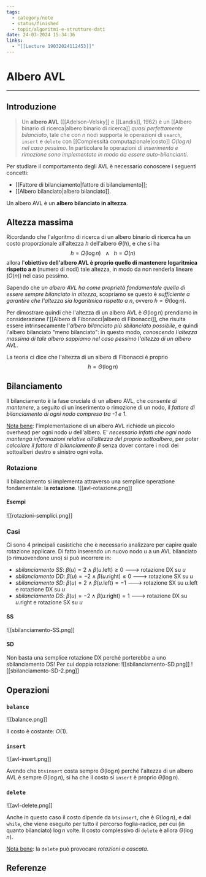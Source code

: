 ```yaml
---
tags:
  - category/note
  - status/finished
  - topic/algoritmi-e-strutture-dati
date: 24-03-2024 15:34:36
links:
  - "[[Lecture 19032024112453]]"
---
```

# Albero AVL
---
## Introduzione
> Un **albero AVL** ([[Adelson-Velsky]] e [[Landis]], 1962) è un [[Albero binario di ricerca|albero binario di ricerca]] _quasi perfettamente bilanciato_, tale che con $n$ nodi supporta le operazioni di `search`, `insert` e `delete` con [[Complessità computazionale|costo]] _$O(\log{n})$ nel caso pessimo_. In particolare le operazioni di _inserimento e rimozione sono implementate in modo da essere auto-bilancianti_.

Per studiare il comportamento degli AVL è necessario conoscere i seguenti concetti:
- [[Fattore di bilanciamento|fattore di bilanciamento]];
- [[Albero bilanciato|albero bilanciato]].

Un albero AVL è un **albero bilanciato in altezza**.

## Altezza massima
Ricordando che l'algoritmo di ricerca di un albero binario di ricerca ha un costo proporzionale all'altezza $h$ dell'albero $\Theta(h)$, e che si ha
$$h = \Omega(\log{n}) \ \ \ \land \ \ \ h = O(n)$$
allora l'**obiettivo dell'albero AVL è proprio quello di mantenere logaritmica rispetto a $n$** (numero di nodi) tale altezza, in modo da non renderla lineare ($O(n)$) nel caso pessimo.

Sapendo che _un albero AVL ha come proprietà fondamentale quella di essere sempre bilanciato in altezza_, scopriamo se questo è _sufficiente a garantire che l'altezza sia logaritmica rispetto a $n$_, ovvero $h = \Theta(\log{n})$.

Per dimostrare quindi che l'altezza di un albero AVL è $\Theta(\log{n})$ prendiamo in considerazione l'[[Albero di Fibonacci|albero di Fibonacci]], che risulta essere intrinsecamente l'_albero bilanciato più sbilanciato possibile_, e quindi l'albero bilanciato "meno bilanciato": in questo modo, _conoscendo l'altezza massima di tale albero sappiamo nel caso pessimo l'altezza di un albero AVL_.

La teoria ci dice che l'altezza di un albero di Fibonacci è proprio
$$h = \Theta(\log{n})$$

## Bilanciamento
Il bilanciamento è la fase cruciale di un albero AVL, che _consente di mantenere_, a seguito di un inserimento o rimozione di un nodo, il _fattore di bilanciamento di ogni nodo compreso tra -1 e 1_.

<u>Nota bene</u>: l'implementazione di un albero AVL richiede un piccolo overhead per ogni nodo $u$ dell'albero. E' _necessario infatti che ogni nodo mantenga informazioni relative all'altezza del proprio sottoalbero_, per poter _calcolare il fattore di bilanciamento_ $\beta$ senza dover contare i nodi dei sottoalberi destro e sinistro ogni volta.

### Rotazione
Il bilanciamento si implementa attraverso una semplice operazione fondamentale: la **rotazione**.
![[avl-rotazione.png]]

#### Esempi
![[rotazioni-semplici.png]]

### Casi
Ci sono 4 principali casistiche che è necessario analizzare per capire quale rotazione applicare. Di fatto inserendo un nuovo nodo $u$ a un AVL bilanciato (o rimuovendone uno) si può incorrere in:
- _sbilanciamento SS_: $\beta(u) = 2 \land \beta(u.\text{left}) \geq 0$ ---> rotazione DX su $u$
- _sbilanciamento DD_: $\beta(u) = -2 \land \beta(u.\text{right}) \leq 0$ ---> rotazione SX su $u$
- _sbilanciamento SD_: $\beta(u) = 2 \land \beta(u.\text{left}) = -1$ ---> rotazione SX su $u.\text{left}$ e rotazione DX su $u$
- _sbilanciamento DS_: $\beta(u) = -2 \land \beta(u.\text{right}) = 1$ ---> rotazione DX su $u.\text{right}$ e rotazione SX su $u$

#### SS
![[sbilanciamento-SS.png]]

#### SD
Non basta una semplice rotazione DX perché porterebbe a uno sbilanciamento DS! Per cui doppia rotazione:
![[sbilanciamento-SD.png]]
![[sbilanciamento-SD-2.png]]

## Operazioni
### `balance`
![[balance.png]]

Il costo è costante: $O(1)$.

### `insert`
![[avl-insert.png]]

Avendo che `btsinsert` costa sempre $\Theta(\log{n})$ perché l'altezza di un albero AVL è sempre $\Theta(\log{n})$, si ha che il costo si `insert` è proprio $\Theta(\log{n})$.

### `delete`
![[avl-delete.png]]

Anche in questo caso il costo dipende da `btsinsert`, che è $\Theta(\log{n})$, e dal `while`, che viene eseguito per tutto il percorso foglia-radice, per cui (in quanto bilanciato) $\log{n}$ volte. Il costo complessivo di `delete` è allora $\Theta(\log{n})$.

<u>Nota bene</u>: la `delete` può provocare _rotazioni a cascata_.

## Referenze
